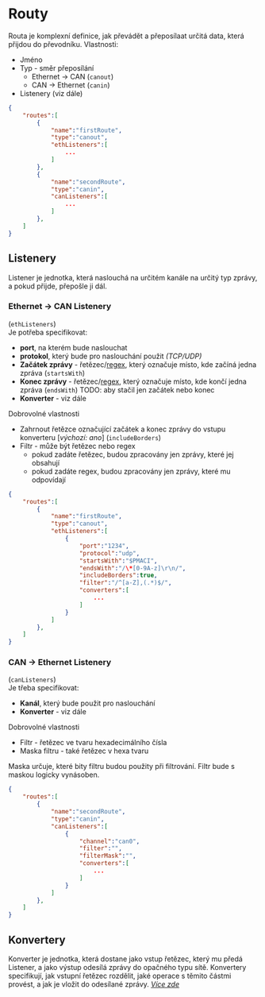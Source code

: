 # Routy
Routa je komplexní definice, jak převádět a přeposílaat určitá data, která přijdou do převodníku.
Vlastnosti:
- Jméno
- Typ - směr přeposílání
    - Ethernet -> CAN (`canout`)
    - CAN -> Ethernet (`canin`)
- Listenery (viz dále)
```json
{
    "routes":[
        {
            "name":"firstRoute",
            "type":"canout",
            "ethListeners":[
                ...
            ]
        },
        {
            "name":"secondRoute",
            "type":"canin",
            "canListeners":[
                ...
            ]
        },
    ]
}
```
## Listenery
Listener je jednotka, která naslouchá na určitém kanále na určitý typ zprávy, a pokud přijde, přepošle ji dál.

### Ethernet -> CAN Listenery
(`ethListeners`)  
Je potřeba specifikovat:
- **port**, na kterém bude naslouchat
- **protokol**, který bude pro naslouchání použit *(TCP/UDP)*
- **Začátek zprávy** - řetězec/[regex](Regex.md), který označuje místo, kde začíná jedna zpráva (`startsWith`)
- **Konec zprávy** - řetězec/[regex](Regex.md), který označuje místo, kde končí jedna zpráva (`endsWith`)
TODO: aby stačil jen začátek nebo konec
- **Konverter** - viz dále

Dobrovolné vlastnosti
- Zahrnout řetězce označující začátek a konec zprávy do vstupu konverteru [*výchozí: ano*] (`includeBorders`)
- Filtr - může být řetězec nebo regex
    - pokud zadáte řetězec, budou zpracovány jen zprávy, které jej obsahují
    - pokud zadáte regex, budou zpracovány jen zprávy, které mu odpovídají
```json
{
    "routes":[
        {
            "name":"firstRoute",
            "type":"canout",
            "ethListeners":[
                {
                    "port":"1234",
                    "protocol":"udp",
                    "startsWith":"$PMACI",
                    "endsWith":"/\*[0-9A-z]\r\n/",
                    "includeBorders":true,
                    "filter":"/^[a-Z],(.*)$/",
                    "converters":[
                        ...
                    ]
                }
            ]
        },
    ]
}
```

### CAN -> Ethernet Listenery
(`canListeners`)  
Je třeba specifikovat:
- **Kanál**, který bude použit pro naslouchání
- **Konverter** - viz dále

Dobrovolné vlastnosti
- Filtr - řetězec ve tvaru hexadecimálního čísla
- Maska filtru - také řetězec v hexa tvaru

Maska určuje, které bity filtru budou použity při filtrování. Filtr bude s maskou logicky vynásoben.
```json
{
    "routes":[
        {
            "name":"secondRoute",
            "type":"canin",
            "canListeners":[
                {
                    "channel":"can0",
                    "filter":"",
                    "filterMask":"",
                    "converters":[
                        ...
                    ]
                }
            ]
        },
    ]
}
```

## Konvertery
Konverter je jednotka, která dostane jako vstup řetězec, který mu předá Listener, a jako výstup odesílá zprávy do opačného typu sítě.
Konvertery specifikují, jak vstupní řetězec rozdělit, jaké operace s těmito částmi provést, a jak je vložit do odesílané zprávy. *[Více zde](/Format/Converters/Main.md)*